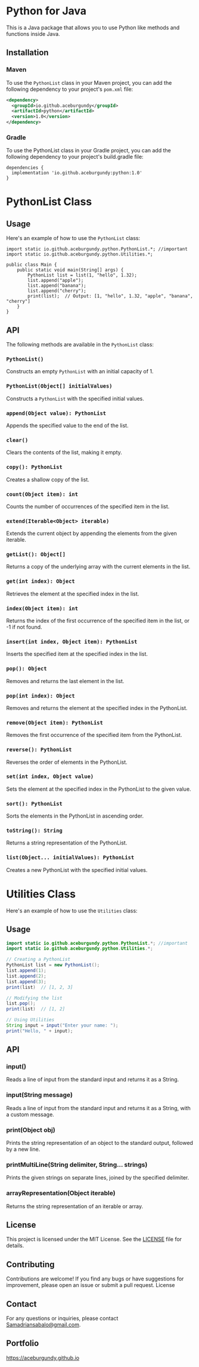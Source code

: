 # Python for Java

This is a Java package that allows you to use Python like methods and functions inside Java.

## Installation

### Maven

To use the `PythonList` class in your Maven project, you can add the following dependency to your project's `pom.xml` file:

```xml
<dependency>
  <groupId>io.github.aceburgundy</groupId>
  <artifactId>python</artifactId>
  <version>1.0</version>
</dependency>
```

### Gradle

To use the PythonList class in your Gradle project, you can add the following dependency to your project's build.gradle file:

```
dependencies {
  implementation 'io.github.aceburgundy:python:1.0'
}
```

# PythonList Class

## Usage

Here's an example of how to use the `PythonList` class:

```
import static io.github.aceburgundy.python.PythonList.*; //important
import static io.github.aceburgundy.python.Utilities.*;

public class Main {
    public static void main(String[] args) {
        PythonList list = list(1, "hello", 1.32);
        list.append("apple");
        list.append("banana");
        list.append("cherry");
        print(list);  // Output: [1, "hello", 1.32, "apple", "banana", "cherry"]
    }
}
```

## API

The following methods are available in the `PythonList` class:

### `PythonList()`

Constructs an empty `PythonList` with an initial capacity of 1.

### `PythonList(Object[] initialValues)`

Constructs a `PythonList` with the specified initial values.

### `append(Object value): PythonList`

Appends the specified value to the end of the list.

### `clear()`

Clears the contents of the list, making it empty.

### `copy(): PythonList`

Creates a shallow copy of the list.

### `count(Object item): int`

Counts the number of occurrences of the specified item in the list.

### `extend(Iterable<Object> iterable)`

Extends the current object by appending the elements from the given iterable.

### `getList(): Object[]`

Returns a copy of the underlying array with the current elements in the list.

### `get(int index): Object`

Retrieves the element at the specified index in the list.

### `index(Object item): int`

Returns the index of the first occurrence of the specified item in the list, or -1 if not found.

### `insert(int index, Object item): PythonList`

Inserts the specified item at the specified index in the list.

### `pop(): Object`

Removes and returns the last element in the list.

### `pop(int index): Object`

Removes and returns the element at the specified index in the PythonList.

### `remove(Object item): PythonList`

Removes the first occurrence of the specified item from the PythonList.

### `reverse(): PythonList`

Reverses the order of elements in the PythonList.

### `set(int index, Object value)`

Sets the element at the specified index in the PythonList to the given value.

### `sort(): PythonList`

Sorts the elements in the PythonList in ascending order.

### `toString(): String`

Returns a string representation of the PythonList.

### `list(Object... initialValues): PythonList`

Creates a new PythonList with the specified initial values.

# Utilities Class

Here's an example of how to use the `Utilities` class:

## Usage

```java
import static io.github.aceburgundy.python.PythonList.*; //important
import static io.github.aceburgundy.python.Utilities.*;

// Creating a PythonList
PythonList list = new PythonList();
list.append(1);
list.append(2);
list.append(3);
print(list)  // [1, 2, 3]

// Modifying the list
list.pop();
print(list)  // [1, 2]

// Using Utilities
String input = input("Enter your name: ");
print("Hello, " + input);
```

## API

### input()

Reads a line of input from the standard input and returns it as a String.

### input(String message)

Reads a line of input from the standard input and returns it as a String, with a custom message.

### print(Object obj)

Prints the string representation of an object to the standard output, followed by a new line.

### printMultiLine(String delimiter, String... strings)

Prints the given strings on separate lines, joined by the specified delimiter.

### arrayRepresentation(Object iterable)

Returns the string representation of an iterable or array.

## License

This project is licensed under the MIT License. See the [LICENSE](LICENSE) file for details.

## Contributing

Contributions are welcome! If you find any bugs or have suggestions for improvement, please open an issue or submit a pull request.
License

## Contact

For any questions or inquiries, please contact Samadriansabalo@gmail.com.

## Portfolio
https://aceburgundy.github.io
